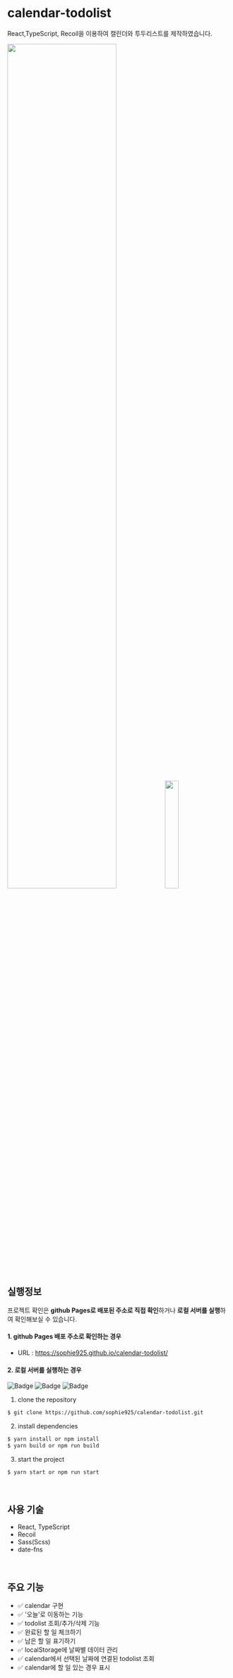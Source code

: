 # calendar-todolist

React,TypeScript, Recoil을 이용하여 캘린더와 투두리스트를 제작하였습니다.

<img src="https://github.com/sophie925/calendar-todolist/assets/89984685/e48e0e0a-7ddd-4f21-ab3b-9366e4cbb530" width="70%" />
<img src="https://github.com/sophie925/calendar-todolist/assets/89984685/1be87a04-2247-4fb8-8cbb-9149e260d64b" width="25%" />

<br><br>

## 실행정보
프로젝트 확인은 **github Pages로 배포된 주소로 직접 확인**하거나 **로컬 서버를 실행**하여 확인해보실 수 있습니다.

#### 1. github Pages 배포 주소로 확인하는 경우

- URL : <a href="https://sophie925.github.io/calendar-todolist/" target="_blank">https://sophie925.github.io/calendar-todolist/</a>

#### 2. 로컬 서버를 실행하는 경우

![Badge](https://img.shields.io/badge/typescript-v4.4.2-blue.svg)
![Badge](https://img.shields.io/badge/react-v18.2.0-orange.svg)
![Badge](https://img.shields.io/badge/recoil-v0.7.7-green.svg)

 1. clone the repository
  ``` bash
  $ git clone https://github.com/sophie925/calendar-todolist.git
  ```
  2. install dependencies
  ``` bash
  $ yarn install or npm install
  $ yarn build or npm run build
  ```
  3. start the project
  ``` bash
  $ yarn start or npm run start
  ```

<br>

## 사용 기술
- React, TypeScript
- Recoil
- Sass(Scss)
- date-fns

<br>

## 주요 기능
- ✅ calendar 구현
- ✅ '오늘'로 이동하는 기능
- ✅ todolist 조회/추가/삭제 기능
- ✅ 완료된 할 일 체크하기
- ✅ 남은 할 일 표기하기
- ✅ localStorage에 날짜별 데이터 관리
- ✅ calendar에서 선택된 날짜에 연결된 todolist 조회
- ✅ calendar에 할 일 있는 경우 표시

<br>
